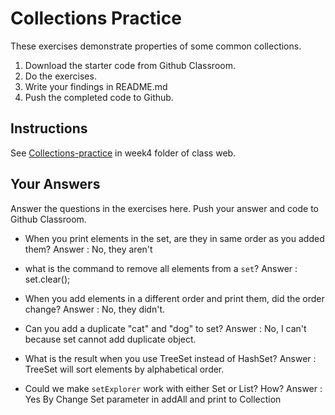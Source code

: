 # Collections Practice

These exercises demonstrate properties of some common collections.

1. Download the starter code from Github Classroom.
2. Do the exercises.
3. Write your findings in README.md
4. Push the completed code to Github.

## Instructions

See [Collections-practice](https://skeoop.github.io/week4/Collections-practice) in week4 folder of class web.

## Your Answers

Answer the questions in the exercises here. Push your answer and code to Github Classroom.

* When you print elements in the set, are they in same order as you added them?
Answer : No, they aren't

* what is the command to remove all elements from a `set`?
Answer : set.clear();

* When you add elements in a different order and print them, did the order change?
Answer : No, they didn't.

* Can you add a duplicate "cat" and "dog" to set?
Answer : No, I can't because set cannot add duplicate object.

* What is the result when you use TreeSet instead of HashSet?
Answer : TreeSet will sort elements by alphabetical order. 

* Could we make `setExplorer` work with either Set or List?  How?
Answer : Yes By Change Set<String> parameter in addAll and print to Collection
